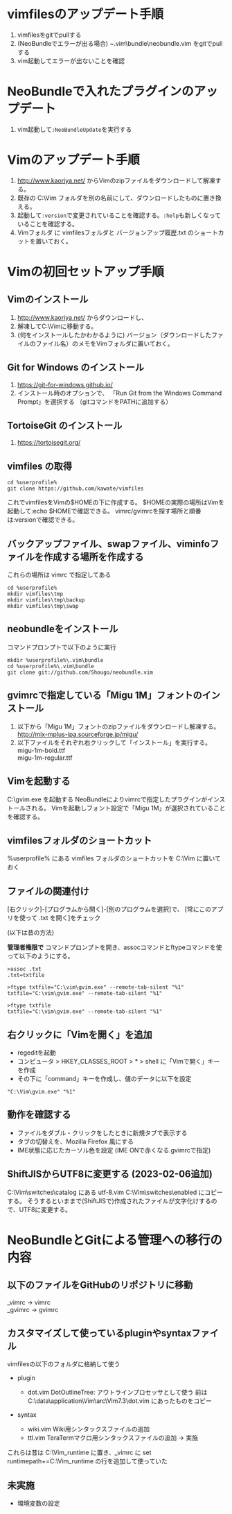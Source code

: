 
# vimfilesのアップデート手順

1. vimfilesをgitでpullする
1. (NeoBundleでエラーが出る場合) ~\.vim\bundle\neobundle.vim をgitでpullする
1. vim起動してエラーが出ないことを確認

# NeoBundleで入れたプラグインのアップデート

1. vim起動して`:NeoBundleUpdate`を実行する

# Vimのアップデート手順

1. http://www.kaoriya.net/ からVimのzipファイルをダウンロードして解凍する。
1. 既存の C:\Vim フォルダを別の名前にして、ダウンロードしたものに置き換える。
1. 起動して`:version`で変更されていることを確認する。`:help`も新しくなっていることを確認する。
1. Vimフォルダ に vimfilesフォルダと バージョンアップ履歴.txt のショートカットを置いておく。

# Vimの初回セットアップ手順

## Vimのインストール

1. http://www.kaoriya.net/ からダウンロードし、
2. 解凍してC:\Vimに移動する。
3. (何をインストールしたかわかるように) バージョン（ダウンロードしたファイルのファイル名）のメモをVimフォルダに置いておく。

## Git for Windows のインストール

1. https://git-for-windows.github.io/
2. インストール時のオプションで、
   「Run Git from the Windows Command Prompt」を選択する
   （gitコマンドをPATHに追加する）

## TortoiseGit のインストール

1. https://tortoisegit.org/

## vimfiles の取得

```
cd %userprofile%
git clone https://github.com/kawate/vimfiles
```
これでvimfilesをVimの$HOMEの下に作成する。
$HOMEの実際の場所はVimを起動して:echo $HOMEで確認できる。
vimrc/gvimrcを探す場所と順番は:versionで確認できる。

## バックアップファイル、swapファイル、viminfoファイルを作成する場所を作成する

これらの場所は vimrc で指定してある
```
cd %userprofile%
mkdir vimfiles\tmp
mkdir vimfiles\tmp\backup
mkdir vimfiles\tmp\swap
```

## neobundleをインストール

コマンドプロンプトで以下のように実行
```
mkdir %userprofile%\.vim\bundle
cd %userprofile%\.vim\bundle
git clone git://github.com/Shougo/neobundle.vim
```

## gvimrcで指定している「Migu 1M」フォントのインストール

1. 以下から「Migu 1M」フォントのzipファイルをダウンロードし解凍する。  
http://mix-mplus-ipa.sourceforge.jp/migu/
1. 以下ファイルをそれぞれ右クリックして「インストール」を実行する。  
migu-1m-bold.ttf  
migu-1m-regular.ttf  

## Vimを起動する

C:\gvim.exe を起動する
NeoBundleによりvimrcで指定したプラグインがインストールされる。
Vimを起動しフォント設定で「Migu 1M」が選択されていることを確認する。

## vimfilesフォルダのショートカット

%userprofile% にある vimfiles フォルダのショートカットを C:\Vim に置いておく

## ファイルの関連付け

[右クリック]-[プログラムから開く]-[別のプログラムを選択]で、
[常にこのアプリを使って .txt を開く]をチェック

(以下は昔の方法)

**管理者権限で** コマンドプロンプトを開き、assocコマンドとftypeコマンドを使って以下のようにする。
```
>assoc .txt
.txt=txtfile

>ftype txtfile="C:\vim\gvim.exe" --remote-tab-silent "%1"
txtfile="C:\vim\gvim.exe" --remote-tab-silent "%1"

>ftype txtfile
txtfile="C:\vim\gvim.exe" --remote-tab-silent "%1"
```

## 右クリックに「Vimを開く」を追加

- regeditを起動
- コンピュータ > HKEY_CLASSES_ROOT > * > shell に「Vimで開く」キーを作成
- その下に「command」キーを作成し、値のデータに以下を設定
```
"C:\Vim\gvim.exe" "%1"
```

## 動作を確認する

- ファイルをダブル・クリックをしたときに新規タブで表示する
- タブの切替えを、Mozilla Firefox 風にする
- IME状態に応じたカーソル色を設定 (IME ONで赤くなる.gvimrcで指定)

## ShiftJISからUTF8に変更する (2023-02-06追加)
C:\Vim\switches\catalog にある utf-8.vim C:\Vim\switches\enabled にコピーする。
そうするといままで(ShiftJISで)作成されたファイルが文字化けするので、UTF8に変更する。

# NeoBundleとGitによる管理への移行の内容

## 以下のファイルをGitHubのリポジトリに移動  

_vimrc  → vimrc  
_gvimrc → gvimrc  

## カスタマイズして使っているpluginやsyntaxファイル

vimfilesの以下のフォルダに格納して使う

  + plugin
    + dot.vim   DotOutlineTree: アウトラインプロセッサとして使う
      前は C:\data\application\Vim\arc\Vim7.3\dot.vim にあったものをコピー

  + syntax
    + wiki.vim  Wiki用シンタックスファイルの追加
    + ttl.vim   TeraTermマクロ用シンタックスファイルの追加 → 実施

これらは昔は C:\Vim\_runtime に置き、_vimrc に
set runtimepath+=C:\Vim\_runtime
の行を追加して使っていた

## 未実施

- 環境変数の設定

